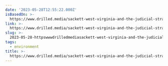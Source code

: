 ```yaml
---
date: '2023-05-28T12:55:22.000Z'
isBasedOn: >-
  https://www.drilled.media/sackett-west-virginia-and-the-judicial-strategy-to-gut-the-epa/?ref=drilled-newsletter
link: >-
  https://www.drilled.media/sackett-west-virginia-and-the-judicial-strategy-to-gut-the-epa/?ref=drilled-newsletter
slug: >-
  2023-05-28-httpswwwdrilledmediasackett-west-virginia-and-the-judicial-strategy-to-gut-the-eparefdrilled-newsletter
tags:
  - environment
title: >-
  https://www.drilled.media/sackett-west-virginia-and-the-judicial-strategy-to-gut-the-epa/?ref=drilled-newsletter
---
```


